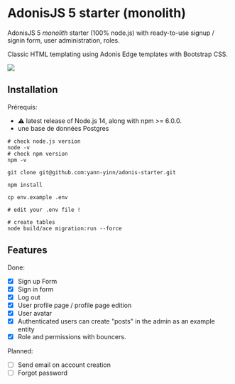 # AdonisJS 5 starter (monolith)

AdonisJS 5 _monolith_ starter (100% node.js) with ready-to-use signup / signin form, user administration, roles.

Classic HTML templating using Adonis Edge templates with Bootstrap CSS.

<img src="https://github.com/yann-yinn/adonis-starter/blob/main/screen.png"/>

## Installation

Prérequis:

- ⚠️ latest release of Node.js 14, along with npm >= 6.0.0.
- une base de données Postgres

```
# check node.js version
node -v
# check npm version
npm -v

git clone git@github.com:yann-yinn/adonis-starter.git

npm install

cp env.example .env

# edit your .env file !

# create tables
node build/ace migration:run --force
```

## Features

Done:

- [x] Sign up Form
- [x] Sign in form
- [x] Log out
- [x] User profile page / profile page edition
- [x] User avatar
- [x] Authenticated users can create "posts" in the admin as an example entity
- [x] Role and permissions with bouncers.

Planned:

- [ ] Send email on account creation
- [ ] Forgot password
